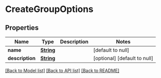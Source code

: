 # CreateGroupOptions
## Properties

Name | Type | Description | Notes
------------ | ------------- | ------------- | -------------
**name** | [**String**](string) |  | [default to null]
**description** | [**String**](string) |  | [optional] [default to null]

[[Back to Model list]](../README#documentation-for-models) [[Back to API list]](../README#documentation-for-api-endpoints) [[Back to README]](../README)

